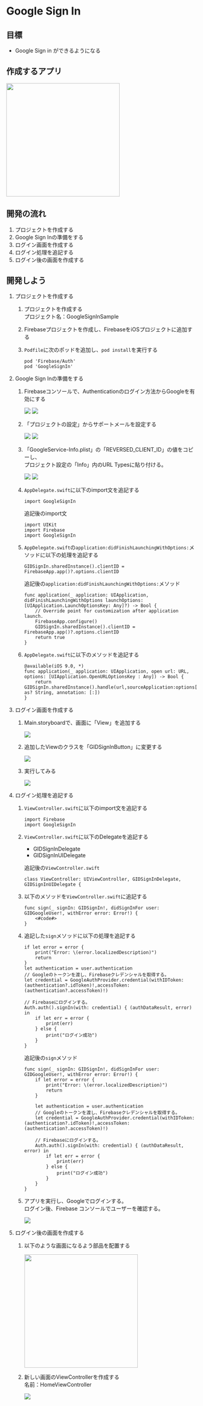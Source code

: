 # Google Sign In

## 目標
- Google Sign in ができるようになる

## 作成するアプリ
<img src="./img/KolodaProject.gif" width="300px">

## 開発の流れ
1. プロジェクトを作成する
2. Google Sign Inの準備をする
3. ログイン画面を作成する
4. ログイン処理を追記する
5. ログイン後の画面を作成する

## 開発しよう

1. プロジェクトを作成する

	1. プロジェクトを作成する  
	プロジェクト名：GoogleSignInSample
	
	2. Firebaseプロジェクトを作成し、FirebaseをiOSプロジェクトに追加する

	3. ```Podfile```に次のポッドを追加し、```pod install```を実行する

		```
		pod 'Firebase/Auth'
		pod 'GoogleSignIn'
		```

2. Google Sign Inの準備をする
	
	1. Firebaseコンソールで、Authenticationのログイン方法からGoogleを有効にする

		<img src="./img/Firebase12.png" />
		
		<img src="./img/Firebase13.png" />
		
	2. 「プロジェクトの設定」からサポートメールを設定する

		<img src="./img/Firebase19.png" />
		
		<img src="./img/Firebase20.png" />
		
	3. 「GoogleService-Info.plist」の「REVERSED_CLIENT_ID」の値をコピーし、  
	プロジェクト設定の「Info」内のURL Typesに貼り付ける。
	
		<img src="./img/Firebase14.png" />
		
		<img src="./img/Firebase15.png" />
		
	4. ```AppDelegate.swift```に以下のimport文を追記する

		```
		import GoogleSignIn
		```
		
		追記後のimport文
		
		```
		import UIKit
		import Firebase
		import GoogleSignIn
		```
		
	5. ```AppDelegate.swift```の```application:didFinishLaunchingWithOptions:```メソッドに以下の処理を追記する
	
		```
		GIDSignIn.sharedInstance().clientID = FirebaseApp.app()?.options.clientID
		```
		
		追記後の```application:didFinishLaunchingWithOptions:```メソッド
		
		```
		func application(_ application: UIApplication, didFinishLaunchingWithOptions launchOptions: [UIApplication.LaunchOptionsKey: Any]?) -> Bool {
			// Override point for customization after application launch.
			FirebaseApp.configure()
			GIDSignIn.sharedInstance().clientID = FirebaseApp.app()?.options.clientID
			return true
		}
		```
		
	6. ```AppDelegate.swift```に以下のメソッドを追記する

		```
		@available(iOS 9.0, *)
		func application(_ application: UIApplication, open url: URL, options: [UIApplication.OpenURLOptionsKey : Any]) -> Bool {
			return GIDSignIn.sharedInstance().handle(url,sourceApplication:options[UIApplication.OpenURLOptionsKey.sourceApplication] as? String, annotation: [:])
		}
		```
		
3. ログイン画面を作成する

	1. Main.storyboardで、画面に「View」を追加する

		<img src="./img/Firebase16.gif" />
		
	2. 追加したViewのクラスを「GIDSignInButton」に変更する

		<img src="./img/Firebase17.png" />
		
	3. 実行してみる

		<img src="./img/Firebase18.png" />
		
4. ログイン処理を追記する

	1. ```ViewController.swift```に以下のimport文を追記する

		```
		import Firebase
		import GoogleSignIn
		```
		
	2. ```ViewController.swift```に以下のDelegateを追記する

		- GIDSignInDelegate
		- GIDSignInUIDelegate

		追記後の```ViewController.swift```
		
		```
		class ViewController: UIViewController, GIDSignInDelegate, GIDSignInUIDelegate {
		```
		
	3. 以下のメソッドを```ViewController.swift```に追記する

		```
		func sign(_ signIn: GIDSignIn!, didSignInFor user: GIDGoogleUser!, withError error: Error!) {
			<#code#>
		}
		```
		
	4. 追記した```sign```メソッドに以下の処理を追記する

		```
		if let error = error {
			print("Error: \(error.localizedDescription)")
			return
		}
		let authentication = user.authentication
		// Googleのトークンを渡し、Firebaseクレデンシャルを取得する。
		let credential = GoogleAuthProvider.credential(withIDToken: (authentication?.idToken)!,accessToken: (authentication?.accessToken)!)
		
		// Firebaseにログインする。
		Auth.auth().signIn(with: credential) { (authDataResult, error) in
			if let err = error {
				print(err)
			} else {
				print("ログイン成功")
			}
		}
		```
		
		追記後の```sign```メソッド
		
		```
		func sign(_ signIn: GIDSignIn!, didSignInFor user: GIDGoogleUser!, withError error: Error!) {
			if let error = error {
				print("Error: \(error.localizedDescription)")
				return
			}
			
			let authentication = user.authentication
			// Googleのトークンを渡し、Firebaseクレデンシャルを取得する。
			let credential = GoogleAuthProvider.credential(withIDToken: (authentication?.idToken)!,accessToken: (authentication?.accessToken)!)
			
			// Firebaseにログインする。
			Auth.auth().signIn(with: credential) { (authDataResult, error) in
				if let err = error {
					print(err)
				} else {
					print("ログイン成功")
				}
			}
		}
		```
		
	5. アプリを実行し、Googleでログインする。  
	ログイン後、Firebase コンソールでユーザーを確認する。
	
		<img src="./img/Firebase21.png" />
		
5. ログイン後の画面を作成する

	1. 以下のような画面になるよう部品を配置する

		<img src="./img/Firebase22.png" width="300px" />
		
	2. 新しい画面のViewControllerを作成する  
	名前：HomeViewController
	
		<img src="./img/Firebase23.gif " />